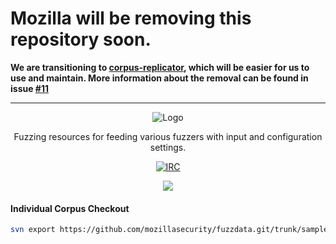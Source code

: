<h1>Mozilla will be removing this repository soon.</h1>
<P><B>We are transitioning to <a href="https://github.com/MozillaSecurity/corpus-replicator">corpus-replicator</a>, which will be easier for us to use and maintain. More information about the removal can be found in issue <a href="https://github.com/MozillaSecurity/fuzzdata/issues/11">#11</a></B></P>

<HR>
<p align="center">
  <img src="https://github.com/posidron/posidron.github.io/raw/master/static/images/fuzzdata.png" alt="Logo" />
</p>

<p align="center">
  Fuzzing resources for feeding various fuzzers with input and configuration settings.
</p>

<p align="center">
  <a href="https://www.irccloud.com/invite?channel=%23fuzzing&amp;hostname=irc.mozilla.org&amp;port=6697&amp;ssl=1"><img src="https://img.shields.io/badge/IRC-%23fuzzing-1e72ff.svg?style=flat" alt="IRC"></a>
</p>

<p align="center">
  <img src="https://github.com/posidron/posidron.github.io/blob/master/static/images/webp.gif?raw=true" />
</p>

#### Individual Corpus Checkout

```bash
svn export https://github.com/mozillasecurity/fuzzdata.git/trunk/samples/XYZ corpora/
```
